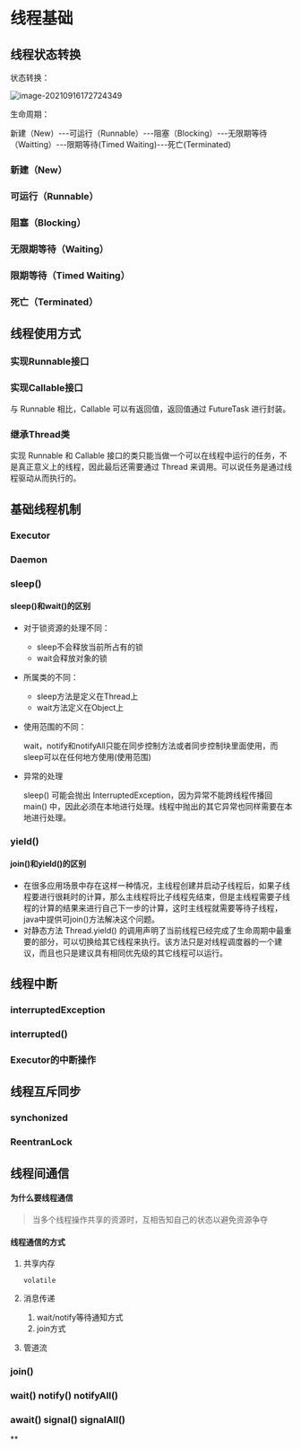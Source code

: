 # 线程基础

## 线程状态转换

状态转换：

![image-20210916172724349](https://gitee.com/huawesome/my-picture/raw/master/img/202109161727423.png)

生命周期：

新建（New）---可运行（Runnable）---阻塞（Blocking）---无限期等待（Waitting）---限期等待(Timed Waiting)---死亡(Terminated)

### 新建（New）

### 可运行（Runnable）

### 阻塞（Blocking）

### 无限期等待（Waiting）

### 限期等待（Timed Waiting）

### 死亡（Terminated）

## 线程使用方式

### 实现Runnable接口

### 实现Callable接口

与 Runnable 相比，Callable 可以有返回值，返回值通过 FutureTask 进行封装。

### 继承Thread类

实现 Runnable 和 Callable 接口的类只能当做一个可以在线程中运行的任务，不是真正意义上的线程，因此最后还需要通过 Thread 来调用。可以说任务是通过线程驱动从而执行的。

## 基础线程机制

### Executor

### Daemon

### sleep()

#### sleep()和wait()的区别

- 对于锁资源的处理不同：

  - sleep不会释放当前所占有的锁
  - wait会释放对象的锁

- 所属类的不同：

  - sleep方法是定义在Thread上
  - wait方法定义在Object上

- 使用范围的不同：

  wait，notify和notifyAll只能在同步控制方法或者同步控制块里面使用，而sleep可以在任何地方使用(使用范围)

- 异常的处理

  sleep() 可能会抛出 InterruptedException，因为异常不能跨线程传播回 main() 中，因此必须在本地进行处理。线程中抛出的其它异常也同样需要在本地进行处理。

### yield()

#### join()和yield()的区别

- 在很多应用场景中存在这样一种情况，主线程创建并启动子线程后，如果子线程要进行很耗时的计算，那么主线程将比子线程先结束，但是主线程需要子线程的计算的结果来进行自己下一步的计算，这时主线程就需要等待子线程，java中提供可join()方法解决这个问题。
- 对静态方法 Thread.yield() 的调用声明了当前线程已经完成了生命周期中最重要的部分，可以切换给其它线程来执行。该方法只是对线程调度器的一个建议，而且也只是建议具有相同优先级的其它线程可以运行。

## 线程中断

### interruptedException

### interrupted()

### Executor的中断操作

## 线程互斥同步

### synchonized

### ReentranLock

## 线程间通信

#### 为什么要线程通信

> 当多个线程操作共享的资源时，互相告知自己的状态以避免资源争夺

#### 线程通信的方式

1. 共享内存

   `volatile`

2. 消息传递

   1. wait/notify等待通知方式
   2. join方式

3. 管道流

### join()

### wait() notify() notifyAll()

### await() signal() signalAll()

**